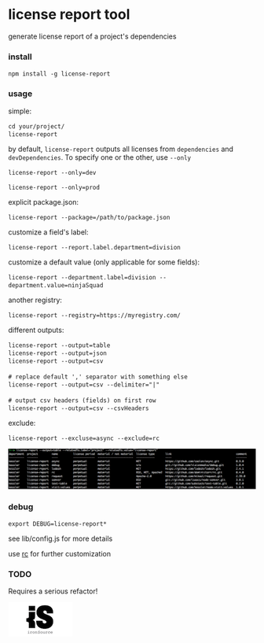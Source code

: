 # license report tool
generate license report of a project's dependencies

### install 
```
npm install -g license-report
```

### usage
simple:
```
cd your/project/
license-report
```
by default, `license-report` outputs all licenses from `dependencies` and `devDependencies`.
To specify one or the other, use `--only`
```
license-report --only=dev
```
```
license-report --only=prod
```
explicit package.json:
```
license-report --package=/path/to/package.json
```
customize a field's label:
```
license-report --report.label.department=division
```
customize a default value (only applicable for some fields):
```
license-report --department.label=division --department.value=ninjaSquad
```
another registry:
```
license-report --registry=https://myregistry.com/
```
different outputs:
```
license-report --output=table
license-report --output=json
license-report --output=csv

# replace default ',' separator with something else
license-report --output=csv --delimiter="|" 

# output csv headers (fields) on first row
license-report --output=csv --csvHeaders
```
exclude:
```
license-report --excluse=async --exclude=rc
```

![screenshot](screenshot.png)

### debug
```
export DEBUG=license-report*
```

see lib/config.js for more details

use [rc](https://github.com/dominictarr/rc) for further customization

### TODO
Requires a serious refactor!

![ironSource logo](ironsource.png)
